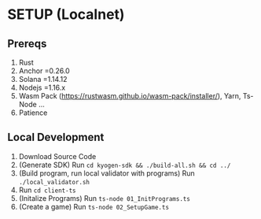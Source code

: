 # SETUP (Localnet)

## Prereqs
1. Rust
2. Anchor =0.26.0
3. Solana =1.14.12
4. Nodejs =1.16.x
5. Wasm Pack (https://rustwasm.github.io/wasm-pack/installer/), Yarn, Ts-Node
...
9999. Patience

## Local Development
1. Download Source Code 
2. (Generate SDK) Run `cd kyogen-sdk && ./build-all.sh && cd ../`
3. (Build program, run local validator with programs) Run `./local_validator.sh`
4. Run `cd client-ts`
5. (Initalize Programs) Run `ts-node 01_InitPrograms.ts`
6. (Create a game) Run `ts-node 02_SetupGame.ts`